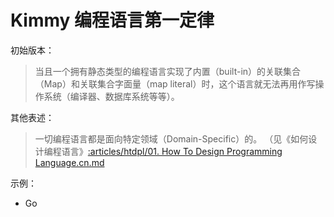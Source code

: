# Kimmy 编程语言第一定律

初始版本：

> 当且一个拥有静态类型的编程语言实现了内置（built-in）的关联集合（Map）和关联集合字面量（map literal）时，这个语言就无法再用作写操作系统（编译器、数据库系统等等）。

其他表述：

> 一切编程语言都是面向特定领域（Domain-Specific）的。
> （见《如何设计编程语言》[:articles/htdpl/01. How To Design Programming Language.cn.md]()

示例：
- Go